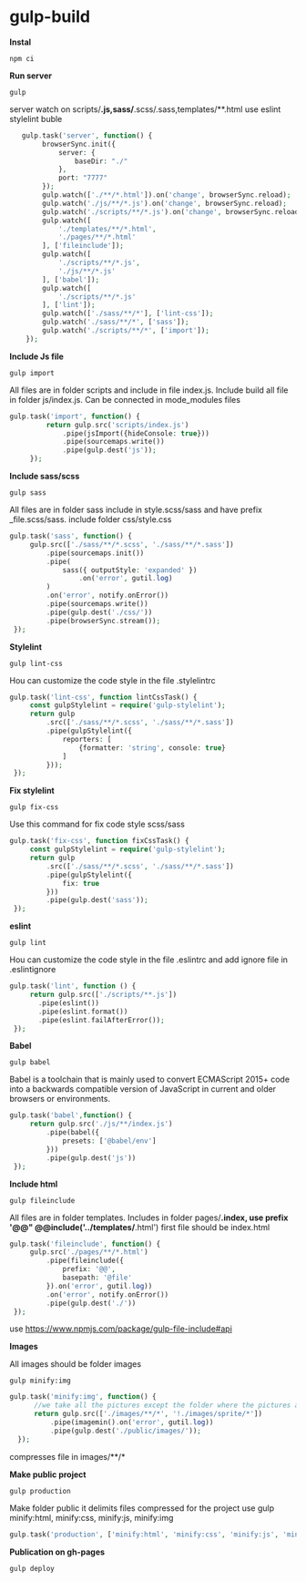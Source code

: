 # gulp-build

**Instal**

    npm сi
 
**Run server**

    gulp
    
   server watch on scripts/**.js,sass/**.scss/.sass,templates/**.html use eslint stylelint buble
   
```php
   gulp.task('server', function() {
        browserSync.init({
            server: {
                baseDir: "./"
            },
            port: "7777"
        });
        gulp.watch(['./**/*.html']).on('change', browserSync.reload);
        gulp.watch('./js/**/*.js').on('change', browserSync.reload);
        gulp.watch('./scripts/**/*.js').on('change', browserSync.reload);
        gulp.watch([
            './templates/**/*.html',
            './pages/**/*.html'
        ], ['fileinclude']);
        gulp.watch([
            './scripts/**/*.js',
            './js/**/*.js'
        ], ['babel']);
        gulp.watch([
            './scripts/**/*.js'
        ], ['lint']);
        gulp.watch(['./sass/**/*'], ['lint-css']);
        gulp.watch('./sass/**/*', ['sass']);
        gulp.watch('./scripts/**/*', ['import']);
    });
 ```
    
**Include Js file**

    gulp import
    
   All files are in folder scripts and include in file index.js. Include build all file in folder js/index.js. Сan be connected in mode_modules files
   
```php
gulp.task('import', function() {
         return gulp.src('scripts/index.js')
             .pipe(jsImport({hideConsole: true}))
             .pipe(sourcemaps.write())
             .pipe(gulp.dest('js'));
     });
  ```
    
    
**Include sass/scss**

    gulp sass
  
   All files are in folder sass include in style.scss/sass and have prefix _file.scss/sass. include folder css/style.css
   
   ```php
   gulp.task('sass', function() {
        gulp.src(['./sass/**/*.scss', './sass/**/*.sass'])
            .pipe(sourcemaps.init())
            .pipe(
                sass({ outputStyle: 'expanded' })
                    .on('error', gutil.log)
            )
            .on('error', notify.onError())
            .pipe(sourcemaps.write())
            .pipe(gulp.dest('./css/'))
            .pipe(browserSync.stream());
    });
 ```
    
**Stylelint**
    
    gulp lint-css
    
   Нou can customize the code style in the file .stylelintrc
   
   ```php
   gulp.task('lint-css', function lintCssTask() {
        const gulpStylelint = require('gulp-stylelint');
        return gulp
            .src(['./sass/**/*.scss', './sass/**/*.sass'])
            .pipe(gulpStylelint({
                reporters: [
                    {formatter: 'string', console: true}
                ]
            }));
    });
```

**Fix stylelint**

    gulp fix-css
    
   Use this command for fix code style scss/sass
   
   ```php
   gulp.task('fix-css', function fixCssTask() {
        const gulpStylelint = require('gulp-stylelint');
        return gulp
            .src(['./sass/**/*.scss', './sass/**/*.sass'])
            .pipe(gulpStylelint({
                fix: true
            }))
            .pipe(gulp.dest('sass'));
    });
 ```
    
**eslint**

    gulp lint
    
   Нou can customize the code style in the file .eslintrc and add ignore file in .eslintignore
   
   ```php
   gulp.task('lint', function () {
        return gulp.src(['./scripts/**.js'])
          .pipe(eslint())
          .pipe(eslint.format())
          .pipe(eslint.failAfterError());
    });
 ```
    
**Babel**

    gulp babel
    
   Babel is a toolchain that is mainly used to convert ECMAScript 2015+ code into a backwards compatible version of JavaScript in current and older browsers or environments.
   
   ```php
   gulp.task('babel',function() {
        return gulp.src('./js/**/index.js')
            .pipe(babel({
                presets: ['@babel/env']
            }))
            .pipe(gulp.dest('js'))
    });
```
    
    
**Include html**

    gulp fileinclude
    
   All files are in folder templates. Includes in folder pages/**.index, use prefix '@@" @@include('../templates/**.html') first file should be index.html
   
   ```php
   gulp.task('fileinclude', function() {
        gulp.src('./pages/**/*.html')
            .pipe(fileinclude({
                prefix: '@@',
                basepath: '@file'
            }).on('error', gutil.log))
            .on('error', notify.onError())
            .pipe(gulp.dest('./'))
    });
  ```
    
   use https://www.npmjs.com/package/gulp-file-include#api

**Images**

   All images should be folder images
    
    gulp minify:img
    
   ```php
   gulp.task('minify:img', function() {
         //we take all the pictures except the folder where the pictures are for the sprite
         return gulp.src(['./images/**/*', '!./images/sprite/*'])
             .pipe(imagemin().on('error', gutil.log))
             .pipe(gulp.dest('./public/images/'));
     });
   ```
    
   compresses file in images/**/*
   
**Make public project**

    gulp production
    
   Make folder public it delimits files compressed for the project use gulp minify:html, minify:css, minify:js, minify:img
   

   ```php
   gulp.task('production', ['minify:html', 'minify:css', 'minify:js', 'minify:img']);
   
   ```
    
**Publication on gh-pages**

    gulp deploy
